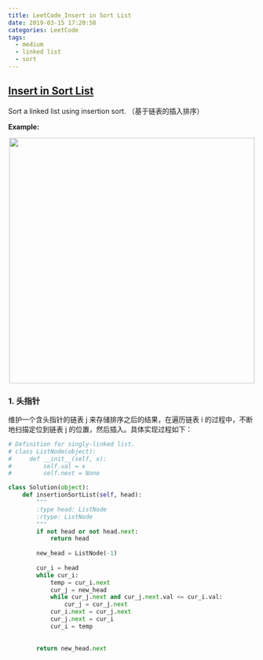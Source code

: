 ```yaml
---
title: LeetCode_Insert in Sort List
date: 2019-03-15 17:20:58
categories: LeetCode
tags: 
  - medium
  - linked list
  - sort
---
```


## [Insert in Sort List](https://leetcode.com/problems/insertion-sort-list/)

Sort a linked list using insertion sort.
（基于链表的插入排序）

<!--more-->

**Example:** 

<div align=center>
	<img src="/images/leetcode_147.png" width = "500" align=center/>
</div>

### 1. 头指针
维护一个含头指针的链表 j 来存储排序之后的结果，在遍历链表 i 的过程中，不断地扫描定位到链表 j 的位置，然后插入。具体实现过程如下：

```python
# Definition for singly-linked list.
# class ListNode(object):
#     def __init__(self, x):
#         self.val = x
#         self.next = None

class Solution(object):
    def insertionSortList(self, head):
        """
        :type head: ListNode
        :rtype: ListNode
        """
        if not head or not head.next:
            return head
        
        new_head = ListNode(-1)
    
        cur_i = head
        while cur_i:
            temp = cur_i.next
            cur_j = new_head
            while cur_j.next and cur_j.next.val <= cur_i.val:
                cur_j = cur_j.next
            cur_i.next = cur_j.next
            cur_j.next = cur_i
            cur_i = temp
            
        
        return new_head.next
```